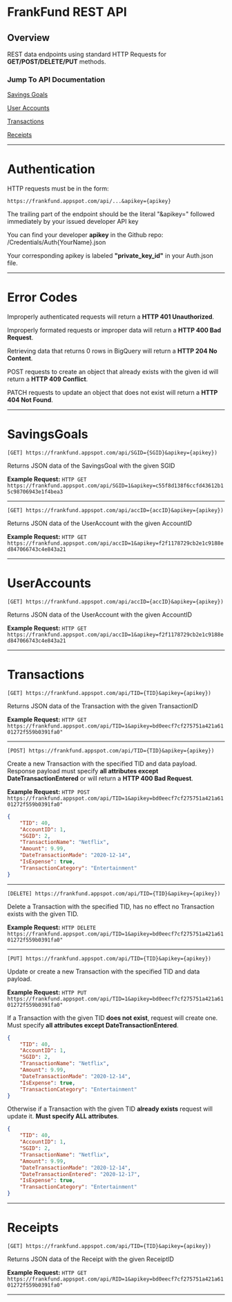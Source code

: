 # FrankFund REST API

## Overview
REST data endpoints using standard HTTP Requests for **GET/POST/DELETE/PUT** methods.


### Jump To API Documentation
[Savings Goals](#savingsgoals)

[User Accounts](#useraccounts)

[Transactions](#transactions)

[Receipts](#receipts)

---

# Authentication
HTTP requests must be in the form:

```https://frankfund.appspot.com/api/...&apikey={apikey}```

The trailing part of the endpoint should be the literal "&apikey="
followed immediately by your issued developer API key

You can find your developer **apikey** in the Github repo:
    /Credentials/Auth{YourName}.json

Your corresponding apikey is labeled **"private_key_id"** in your Auth.json file.

---

# Error Codes
Improperly authenticated requests will return a **HTTP 401 Unauthorized**.

Improperly formated requests or improper data will return a **HTTP 400 Bad Request**.

Retrieving data that returns 0 rows in BigQuery will return a **HTTP 204 No Content**.

POST requests to create an object that already exists with the given id will return a **HTTP 409 Conflict**.

PATCH requests to update an object that does not exist will return a **HTTP 404 Not Found**.

---

# SavingsGoals

```[GET] https://frankfund.appspot.com/api/SGID={SGID}&apikey={apikey})```

Returns JSON data of the SavingsGoal with the given SGID

**Example Request:** ```HTTP GET https://frankfund.appspot.com/api/SGID=1&apikey=c55f8d138f6ccfd43612b15c98706943e1f4bea3```

---

```[GET] https://frankfund.appspot.com/api/accID={accID}&apikey={apikey})```

Returns JSON data of the UserAccount with the given AccountID

**Example Request:** ```HTTP GET https://frankfund.appspot.com/api/accID=1&apikey=f2f1178729cb2e1c9188ed847066743c4e843a21```

---

# UserAccounts

```[GET] https://frankfund.appspot.com/api/accID={accID}&apikey={apikey})```

Returns JSON data of the UserAccount with the given AccountID

**Example Request:** ```HTTP GET https://frankfund.appspot.com/api/accID=1&apikey=f2f1178729cb2e1c9188ed847066743c4e843a21```

---

# Transactions
```[GET] https://frankfund.appspot.com/api/TID={TID}&apikey={apikey})```

Returns JSON data of the Transaction with the given TransactionID

**Example Request:**
```HTTP GET https://frankfund.appspot.com/api/TID=1&apikey=bd0eecf7cf275751a421a6101272f559b0391fa0"```

---

```[POST] https://frankfund.appspot.com/api/TID={TID}&apikey={apikey})```

Create a new Transaction with the specified TID and data payload. Response payload must specify **all attributes except DateTransactionEntered** or will return a **HTTP 400 Bad Request**.

**Example Request:**
```HTTP POST https://frankfund.appspot.com/api/TID=1&apikey=bd0eecf7cf275751a421a6101272f559b0391fa0"```
```json
{
	"TID": 40,
	"AccountID": 1,
	"SGID": 2,
	"TransactionName": "Netflix",
	"Amount": 9.99,
	"DateTransactionMade": "2020-12-14",
	"IsExpense": true,
	"TransactionCategory": "Entertainment"
}
```

---

```[DELETE] https://frankfund.appspot.com/api/TID={TID}&apikey={apikey})```

Delete a Transaction with the specified TID, has no effect no Transaction exists with the given TID.

**Example Request:**
```HTTP DELETE https://frankfund.appspot.com/api/TID=1&apikey=bd0eecf7cf275751a421a6101272f559b0391fa0"```

---

```[PUT] https://frankfund.appspot.com/api/TID={TID}&apikey={apikey})```

Update or create a new Transaction with the specified TID and data payload.

**Example Request:**
```HTTP PUT https://frankfund.appspot.com/api/TID=1&apikey=bd0eecf7cf275751a421a6101272f559b0391fa0"```

If a Transaction with the given TID **does not exist**, request will create one. Must specify **all attributes except DateTransactionEntered**.
```json
{
	"TID": 40,
	"AccountID": 1,
	"SGID": 2,
	"TransactionName": "Netflix",
	"Amount": 9.99,
	"DateTransactionMade": "2020-12-14",
	"IsExpense": true,
	"TransactionCategory": "Entertainment"
}
```

Otherwise if a Transaction with the given TID **already exists** request will update it. **Must specify ALL attributes**.
```json
{
	"TID": 40,
	"AccountID": 1,
	"SGID": 2,
	"TransactionName": "Netflix",
	"Amount": 9.99,
	"DateTransactionMade": "2020-12-14",
	"DateTransactionEntered": "2020-12-17",
	"IsExpense": true,
	"TransactionCategory": "Entertainment"
}
```

---

# Receipts

```[GET] https://frankfund.appspot.com/api/TID={TID}&apikey={apikey})```

Returns JSON data of the Receipt with the given ReceiptID

**Example Request:** ```HTTP GET https://frankfund.appspot.com/api/RID=1&apikey=bd0eecf7cf275751a421a6101272f559b0391fa0"```

---


